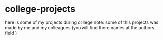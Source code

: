 # college-projects
here is some of my projects during college 
note: some of this projects was made by me and my colleagues (you will find there names at the authors field )
